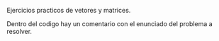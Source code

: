 Ejercicios practicos de vetores y matrices.

Dentro del codigo hay un comentario con el enunciado del problema a resolver.
